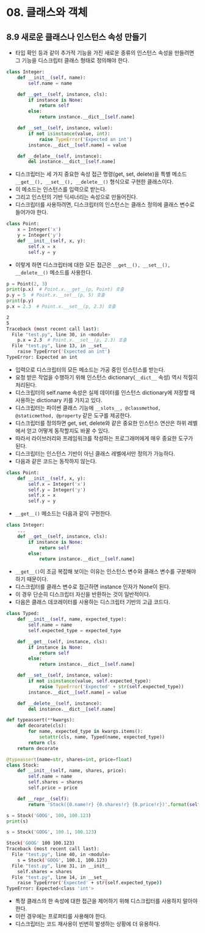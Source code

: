 # 08. 클래스와 객체

## 8.9 새로운 클래스나 인스턴스 속성 만들기

* 타입 확인 등과 같이 추가적 기능을 가진 새로운 종류의 인스턴스 속성을 만들려면 그 기능을 디스크립터 클래스 형태로 정의해야 한다.

```py
class Integer:
    def __init__(self, name):
        self.name = name

    def __get__(self, instance, cls):
        if instance is None:
            return self
        else:
            return instance.__dict__[self.name]

    def __set__(self, instance, value):
        if not isinstance(value, int):
            raise TypeError('Expected an int')
        instance.__dict__[self.name] = value

    def __delate__(self, instance):
        del instance.__dict__[self.name]
```

* 디스크립터는 세 가지 중요한 속성 접근 명령(get, set, delete)을 특별 메소드 `__get__(), __set__(), __delete__()` 형식으로 구현한 클래스이다.
* 이 메소드는 인스턴스를 입력으로 받는다.
* 그리고 인스턴의 기반 딕셔너리는 속성으로 만들어진다.
* 디스크립터를 사용하려면, 디스크립터의 인스턴스는 클래스 정의에 클래스 변수로 들어가야 한다.

```py
class Point:
    x = Integer('x')
    y = Integer('y')
    def __init__(self, x, y):
        self.x = x
        self.y = y
```

* 이렇게 하면 디스크립터에 대한 모든 접근은 `__get__(), __set__(), __delete__()` 메소드를 사용한다.

```py
p = Point(2, 3)
print(p.x)  # Point.x.__get__(p, Point) 호출
p.y = 5  # Point.x.__set__(p, 5) 호출
print(p.y)
p.x = 2.3  # Point.x.__set__(p, 2.3) 호출
```

```sh
2
5
Traceback (most recent call last):
  File "test.py", line 30, in <module>
    p.x = 2.3  # Point.x.__set__(p, 2.3) 호출
  File "test.py", line 13, in __set__
    raise TypeError('Expected an int')
TypeError: Expected an int
```

* 입력으로 디스크립터의 모든 메소드는 가공 중인 인스턴스를 받는다.
* 요청 받은 작업을 수행하기 위해 인스턴스 dictionary(`__dict__` 속성) 역시 적절히 처리된다.
* 디스크립터의 self.name 속성은 실제 데이터를 인스턴스 dictionary에 저장할 때 사용하는 dictionary 키를 가지고 있다.
* 디스크립터는 파이썬 클래스 기능에 `__slots__, @classmethod, @staticmethod, @property` 같은 도구를 제공한다.
* 디스크립터를 정의하면 get, set, delete와 같은 중요한 인스턴스 연산은 하위 레벨에서 얻고 어떻게 동작할지도 바꿀 수 있다.
* 따라서 라이브러리와 프레임워크를 작성하는 프로그래머에게 매우 중요한 도구가 된다.
* 디스크립터는 인스턴스 기반이 아닌 클래스 레벨에서만 정의가 가능하다.
* 다음과 같은 코드는 동작하지 않는다.

```py
class Point:
    def __init__(self, x, y):
        self.x = Integer('x')
        self.y = Integer('y')
        self.x = x
        self.y = y
```

* `__get__()` 메소드는 다음과 같이 구현한다.

```py
class Integer:
    ...
    def __get__(self, instance, cls):
        if instance is None:
            return self
        else:
            return instance.__dict__[self.name]
```

* `__get__()`이 조금 복잡해 보이는 이유는 인스턴스 변수와 클래스 변수를 구분해야 하기 때문이다.
* 디스크립터를 클래스 변수로 접근하면 instance 인자가 None이 된다.
* 이 경우 단순히 디스크립터 자신을 반환하는 것이 일반적이다.
* 다음은 클래스 데코레이터를 사용하는 디스크립터 기반의 고급 코드다.

```py
class Typed:
    def __init__(self, name, expected_type):
        self.name = name
        self.expected_type = expected_type

    def __get__(self, instance, cls):
        if instance is None:
            return self
        else:
            return instance.__dict__[self.name]

    def __set__(self, instance, value):
        if not isinstance(value, self.expected_type):
            raise TypeError('Expected' + str(self.expected_type))
        instance.__dict__[self.name] = value

    def __delete__(self, instance):
        del instance.__dict__[self.name]

def typeassert(**kwargs):
    def decorate(cls):
        for name, expected_type in kwargs.items():
            setattr(cls, name, Typed(name, expected_type))
        return cls
    return decorate

@typeassert(name=str, shares=int, price=float)
class Stock:
    def __init__(self, name, shares, price):
        self.name = name
        self.shares = shares
        self.price = price

    def __repr__(self):
        return 'Stock({0.name!r} {0.shares!r} {0.price!r})'.format(self)

s = Stock('GOOG', 100, 100.123)
print(s)

s = Stock('GOOG', 100.1, 100.123)
```

```sh
Stock('GOOG' 100 100.123)
Traceback (most recent call last):
  File "test.py", line 40, in <module>
    s = Stock('GOOG', 100.1, 100.123)
  File "test.py", line 31, in __init__
    self.shares = shares
  File "test.py", line 14, in __set__
    raise TypeError('Expected' + str(self.expected_type))
TypeError: Expected<class 'int'>
```

* 특정 클래스의 한 속성에 대한 접근을 제어하기 위해 디스크립터를 사용하지 말아야 한다.
* 이런 경우에는 프로퍼티를 사용해야 한다.
* 디스크립터는 코드 재사용이 빈번히 발생하는 상황에 더 유용하다.
